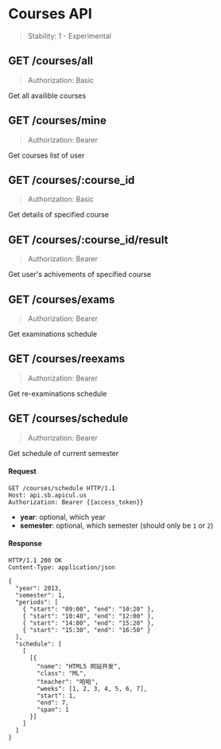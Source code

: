 Courses API
==========

> Stability: 1 - Experimental


## GET /courses/all

> Authorization: Basic

Get all availible courses


## GET /courses/mine

> Authorization: Bearer

Get courses list of user


## GET /courses/:course_id

> Authorization: Basic

Get details of specified course


## GET /courses/:course_id/result

> Authorization: Bearer

Get user's achivements of specified course


## GET /courses/exams

> Authorization: Bearer

Get examinations schedule


## GET /courses/reexams

> Authorization: Bearer

Get re-examinations schedule


## GET /courses/schedule

> Authorization: Bearer

Get schedule of current semester

#### Request

```
GET /courses/schedule HTTP/1.1
Host: api.sb.apicul.us
Authorization: Bearer {{access_token}}
```

* **year**: optional, which year
* **semester**: optional, which semester (should only be `1` or `2`)

#### Response

```
HTTP/1.1 200 OK
Content-Type: application/json

{
  "year": 2013,
  "semester": 1,
  "periods": [
    { "start": "09:00", "end": "10:20" },
    { "start": "10:40", "end": "12:00" },
    { "start": "14:00", "end": "15:20" },
    { "start": "15:30", "end": "16:50" }
  ],
  "schedule": [
    [
      [{
        "name": "HTML5 网站开发",
        "class": "ML",
        "teacher": "哈哈",
        "weeks": [1, 2, 3, 4, 5, 6, 7],
        "start": 1,
        "end": 7,
        "span": 1
      }]
    ]
  ]
}
```

